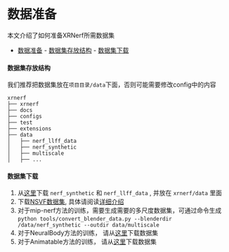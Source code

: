 # 数据准备

本文介绍了如何准备XRNerf所需数据集

<!-- TOC -->

- [数据准备](#数据准备)
      - [数据集存放结构](#数据集存放结构)
      - [数据集下载](#数据集下载)

<!-- TOC -->

#### 数据集存放结构
我们推荐把数据集放在`项目目录/data`下面，否则可能需要修改config中的内容

```
xrnerf
├── xrnerf
├── docs
├── configs
├── test
├── extensions
├── data
│   ├── nerf_llff_data
│   ├── nerf_synthetic
│   ├── multiscale
│   ├── ...
```

#### 数据集下载
1. 从[这里](https://drive.google.com/drive/folders/128yBriW1IG_3NJ5Rp7APSTZsJqdJdfc1)下载 ```nerf_synthetic``` 和 ```nerf_llff_data``` , 并放在 ```xrnerf/data``` 里面
2. 下载[NSVF数据集](https://github.com/facebookresearch/NSVF), 具体请阅读[详细介绍](https://github.com/creiser/kilonerf#download-nsvf-datasets)
3. 对于mip-nerf方法的训练，需要生成需要的多尺度数据集，可通过命令生成 ```python tools/convert_blender_data.py --blenderdir /data/nerf_synthetic --outdir data/multiscale```
4. 对于NeuralBody方法的训练， 请从[这里](https://github.com/zju3dv/neuralbody/blob/master/INSTALL.md#zju-mocap-dataset)下载数据集
5. 对于Animatable方法的训练， 请从[这里](https://github.com/zju3dv/animatable_nerf/blob/master/INSTALL.md#human36m-dataset)下载数据集